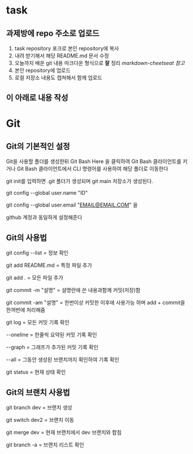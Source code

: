 # task

## 과제방에 repo 주소로 업로드

1. task repository 포크로 본인 repository에 복사
2. 내려 받기해서 해당 README.md 문서 수정
3. 오늘까지 배운 git 내용 마크다운 형식으로 __잘__ 정리
  _markdown-cheetseat 참고_
4. 본인 repository에 업로드
5. 로컬 저장소 내용도 캡쳐해서 함께 업로드

이 아래로 내용 작성
-
# Git # 

## Git의 기본적인 설정

Git을 사용할 폴더를 생성한뒤 Git Bash Here 을 클릭하여 Git Bash 클라이언트를 키거나 
Git Bash 클라이언트에서 
CLI 명령어를 사용하여 해당 폴더로 이동한다

git init를 입력하면 .git 폴더가 생성되며 git main 저장소가 생성된다.

git config --global user.name "ID"

git config --global user.email "EMAIL@EMAIL.COM" 을 

github 계정과 동일하게 설정해준다

## Git의 사용법 ##

git config --list = 정보 확인

git add README.md = 특정 파일 추가 

git add . = 모든 파일 추가

git commit -m "설명" = 설명란에 쓴 내용과함께 커밋(저장)함

git commit -am "설명" = 한번이상 커밋한 이후에 사용가능 하며 add + commit을 한꺼번에 처리해줌

git log = 모든 커밋 기록 확인

--oneline = 한줄씩 요약된 커밋 기록 확인

--graph = 그래프가 추가된 커밋 기록 확인

--all = 그동안 생성된 브랜치까지 확인하여 기록 확인

git status = 현재 상태 확인

## Git의 브랜치 사용법 ##

git branch dev = 브랜치 생성

git switch dev2 = 브랜치 이동

git merge dev = 현재 브랜치에서 dev 브랜치와 합침

git branch -a = 브랜치 리스트 확인
